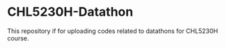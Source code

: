 # CHL5230H-Datathon
This repository if for uploading codes related to datathons for CHL5230H course. 
